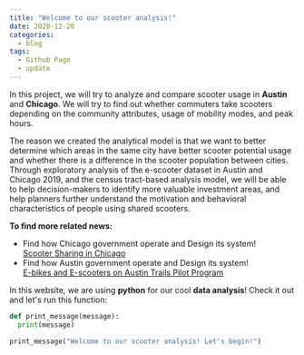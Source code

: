 ```yaml
---
title: "Welcome to our scooter analysis!"
date: 2020-12-20
categories:
  - blog
tags:
  - Github Page
  - update
---
```


In this project, we will try to analyze and compare scooter usage in **Austin** and **Chicago**. We will try to find out whether commuters take scooters depending on the community attributes, usage of mobility modes, and peak hours.

The reason we created the analytical model is that we want to better determine which areas in the same city have better scooter potential usage and whether there is a difference in the scooter population between cities. Through exploratory analysis of the e-scooter dataset in Austin and Chicago 2019, and the census tract-based analysis model, we will be able to help decision-makers to identify more valuable investment areas, and help planners further understand the motivation and behavioral characteristics of people using shared scooters.

**To find more related news:** 
- Find how Chicago government operate and Design its system!  
  [Scooter Sharing in Chicago](https://www.chicago.gov/city/en/depts/cdot/supp_info/escooter-share-pilot-project.html)
- Find how Austin government operate and Design its system!  
  [E-bikes and E-scooters on Austin Trails Pilot Program](https://www.austintexas.gov/page/e-bikes-and-e-scooters-austin-trails-pilot-program)

In this website, we are using **python** for our cool **data analysis**! Check it out and let's run this function:

```python
def print_message(message):
  print(message)

print_message("Welcome to our scooter analysis! Let's begin!")
```


[jekyll-docs]: https://jekyllrb.com/docs/home
[jekyll-gh]: https://github.com/jekyll/jekyll
[jekyll-talk]: https://talk.jekyllrb.com/
